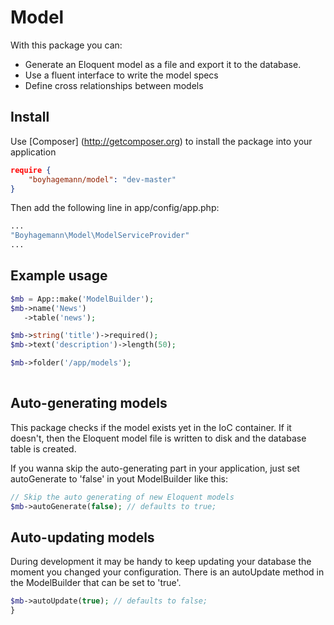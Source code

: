 Model
=====
With this package you can:

* Generate an Eloquent model as a file and export it to the database.
* Use a fluent interface to write the model specs
* Define cross relationships between models


## Install
Use [Composer] (http://getcomposer.org) to install the package into your application
```json
require {
    "boyhagemann/model": "dev-master"
}
```

Then add the following line in app/config/app.php:
```php
...
"Boyhagemann\Model\ModelServiceProvider"
...
```

## Example usage
```php
$mb = App::make('ModelBuilder');
$mb->name('News')
   ->table('news');

$mb->string('title')->required();
$mb->text('description')->length(50);

$mb->folder('/app/models');
   
```

## Auto-generating models
This package checks if the model exists yet in the IoC container.
If it doesn't, then the Eloquent model file is written to disk and the database table is created.

If you wanna skip the auto-generating part in your application, just set autoGenerate to 'false' in yout ModelBuilder like this:
```php
// Skip the auto generating of new Eloquent models
$mb->autoGenerate(false); // defaults to true;
```

## Auto-updating models
During development it may be handy to keep updating your database the moment you changed your configuration.
There is an autoUpdate method in the ModelBuilder that can be set to 'true'.
```php
$mb->autoUpdate(true); // defaults to false;
}
```
